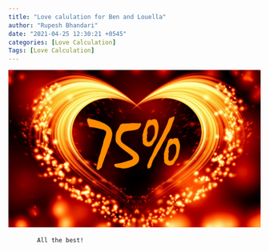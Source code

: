 ```yaml
---
title: "Love calulation for Ben and Louella"
author: "Rupesh Bhandari"
date: "2021-04-25 12:30:21 +0545"
categories: [Love Calculation]
Tags: [Love Calculation]
---
```


![Match Picture](/assets/img/lovecal/Ben-Louella.jpg)

            All the best!
    